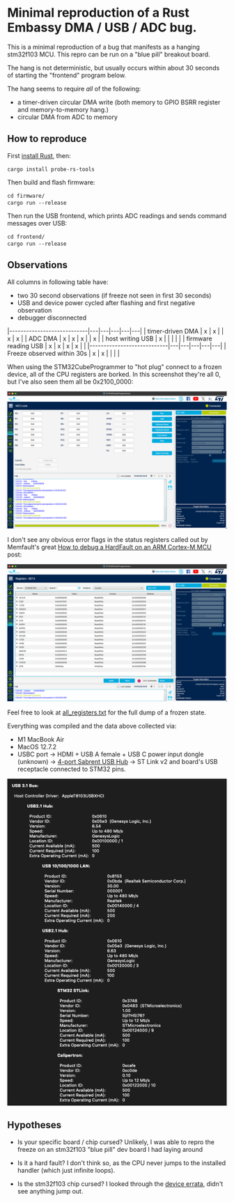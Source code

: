 # Minimal reproduction of a Rust Embassy DMA / USB / ADC bug.

This is a minimal reproduction of a bug that manifests as a hanging stm32f103 MCU.
This repro can be run on a "blue pill" breakout board.

The hang is not deterministic, but usually occurs within about 30 seconds of starting the "frontend" program below.

The hang seems to require *all* of the following:

- a timer-driven circular DMA write (both memory to GPIO BSRR register and memory-to-memory hang.)
- circular DMA from ADC to memory


## How to reproduce

First [install Rust](https://www.rust-lang.org/tools/install), then:

    cargo install probe-rs-tools

Then build and flash firmware:

    cd firmware/
    cargo run --release

Then run the USB frontend, which prints ADC readings and sends command messages over USB:

    cd frontend/
    cargo run --release


## Observations

All columns in following table have:

- two 30 second observations (if freeze not seen in first 30 seconds)
- USB and device power cycled after flashing and first negative observation
- debugger disconnected


|----------------------------|---|---|---|---|---|
| timer-driven DMA           | x | x |   | x | x |
| ADC DMA                    | x | x | x |   | x |
| host writing USB           | x |   |   |   |   |
| firmware reading USB       | x | x | x | x |   |
|----------------------------|---|---|---|---|---|
| Freeze observed within 30s | x | x |   |   |   |


When using the STM32CubeProgrammer to "hot plug" connect to a frozen device, all of the CPU registers are borked. In this screenshot they're all 0, but I've also seen them all be 0x2100_0000:

![](cpu_registers.png)

I don't see any obvious error flags in the status registers called out by Memfault's great [How to debug a HardFault on an ARM Cortex-M MCU](https://interrupt.memfault.com/blog/cortex-m-hardfault-debug#determining-what-caused-the-fault) post:

![](status_registers.png)

Feel free to look at [all_registers.txt](all_registers.txt) for the full dump of a frozen state.


Everything was compiled and the data above collected via:

- M1 MacBook Air
- MacOS 12.7.2
- USBC port -> HDMI + USB A female + USB C power input dongle (unknown) -> [4-port Sabrent USB Hub](https://www.amazon.nl/-/en/gp/product/B00JX1ZS5O/) -> ST Link v2 and board's USB receptacle connected to STM32 pins.

![](usb.png)


## Hypotheses

- Is your specific board / chip cursed? Unlikely, I was able to repro the freeze on an stm32f103 "blue pill" dev board I had laying around

- Is it a hard fault? I don't think so, as the CPU never jumps to the installed handler (which just infinite loops).

- Is the stm32f103 chip cursed? I looked through the [device errata](https://www.st.com/resource/en/errata_sheet/es0340-stm32f101xcde-stm32f103xcde-device-errata-stmicroelectronics.pdf), didn't see anything jump out.
